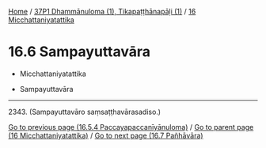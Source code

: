 
[Home](/) / [37P1 Dhammānuloma (1), Tikapaṭṭhānapāḷi (1)](../../37P1.md) / [16 Micchattaniyatattika](../16.md)

# 16.6 Sampayuttavāra

* Micchattaniyatattika

* Sampayuttavāra

---

2343\. (Sampayuttavāro saṃsaṭṭhavārasadiso.)



[Go to previous page (16.5.4 Paccayapaccanīyānuloma)](16.5/16.5.4.md) / [Go to parent page (16 Micchattaniyatattika)](../16.md) / [Go to next page (16.7 Pañhāvāra)](16.7.md)


